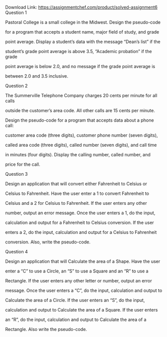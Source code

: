 Download Link: https://assignmentchef.com/product/solved-assignment6
<br>
Question 1

Pastoral College is a small college in the Midwest. Design the pseudo-code

for a program that accepts a student name, major field of study, and grade

point average. Display a student’s data with the message “Dean’s list” if the

student’s grade point average is above 3.5, “Academic probation” if the grade

point average is below 2.0, and no message if the grade point average is

between 2.0 and 3.5 inclusive.

Question 2

The Summerville Telephone Company charges 20 cents per minute for all calls

outside the customer’s area code. All other calls are 15 cents per minute.

Design the pseudo-code for a program that accepts data about a phone call:

customer area code (three digits), customer phone number (seven digits),

called area code (three digits), called number (seven digits), and call time

in minutes (four digits). Display the calling number, called number, and

price for the call.

Question 3

Design an application that will convert either Fahrenheit to Celsius or

Celsius to Fahrenheit. Have the user enter a 1 to convert Fahrenheit to

Celsius and a 2 for Celsius to Fahrenheit. If the user enters any other

number, output an error message. Once the user enters a 1, do the input,

calculation and output for a Fahrenheit to Celsius conversion. If the user

enters a 2, do the input, calculation and output for a Celsius to Fahrenheit

conversion. Also, write the pseudo-code.

Question 4

Design an application that will Calculate the area of a Shape. Have the user

enter a “C” to use a Circle, an “S” to use a Square and an “R” to use a

Rectangle. If the user enters any other letter or number, output an error

message. Once the user enters a “C”, do the input, calculation and output to

Calculate the area of a Circle. If the user enters an “S”, do the input,

calculation and output to Calculate the area of a Square. If the user enters

an “R”, do the input, calculation and output to Calculate the area of a

Rectangle. Also write the pseudo-code.
